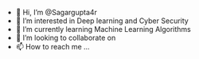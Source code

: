 - 👋 Hi, I’m @Sagargupta4r
- 👀 I’m interested in Deep learning and Cyber Security
- 🌱 I’m currently learning Machine Learning Algorithms
- 💞️ I’m looking to collaborate on 
- 📫 How to reach me ...

<!---
Sagargupta4r/Sagargupta4r is a ✨ special ✨ repository because its `README.md` (this file) appears on your GitHub profile.
You can click the Preview link to take a look at your changes.
--->
